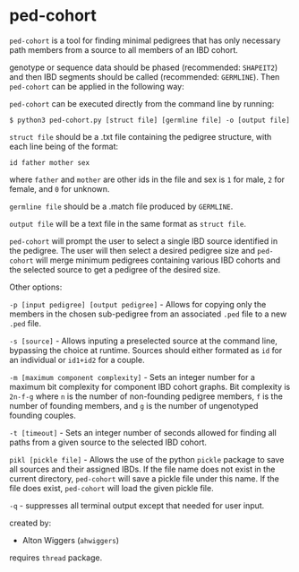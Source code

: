 # ped-cohort

`ped-cohort` is a tool for finding minimal pedigrees that has only necessary path members from a source to all members of an IBD cohort.

genotype or sequence data should be phased (recommended: `SHAPEIT2`) and then IBD segments
should be called (recommended: `GERMLINE`). Then `ped-cohort` can be applied in the following way:

`ped-cohort` can be executed directly from the command line by running:

`$ python3 ped-cohort.py [struct file] [germline file] -o [output file]`

`struct file` should be a .txt file containing the pedigree structure, with each line being of the format:

`id father mother sex`

where `father` and `mother` are other ids in the file and sex is `1` for male, `2` for female, and `0` for unknown.

`germline file` should be a .match file produced by `GERMLINE`.

`output file` will be a text file in the same format as `struct file`.

`ped-cohort` will prompt the user to select a single IBD source identified in the pedigree. The user will then select a desired pedigree size and `ped-cohort` will merge minimum pedigrees containing various IBD cohorts and the selected source to get a pedigree of the desired size.

Other options:

`-p [input pedigree] [output pedigree]` - Allows for copying only the members in the chosen sub-pedigree from an associated `.ped` file to a new `.ped` file.

`-s [source]` - Allows inputing a preselected source at the command line, bypassing the choice at runtime. Sources should either formated as `id` for an individual or `id1+id2` for a couple.

`-m [maximum component complexity]` - Sets an integer number for a maximum bit complexity for component IBD cohort graphs. Bit complexity is `2n-f-g` where `n` is the number of non-founding pedigree members, `f` is the number of founding members, and `g` is the number of ungenotyped founding couples.

`-t [timeout]` - Sets an integer number of seconds allowed for finding all paths from a given source to the selected IBD cohort.

`pikl [pickle file]` - Allows the use of the python `pickle` package to save all sources and their assigned IBDs. If the file name does not exist in the current directory, `ped-cohort` will save a pickle file under this name. If the file does exist, `ped-cohort` will load the given pickle file.

`-q` - suppresses all terminal output except that needed for user input.

created by:
* Alton Wiggers (`ahwiggers`)

requires `thread` package.
